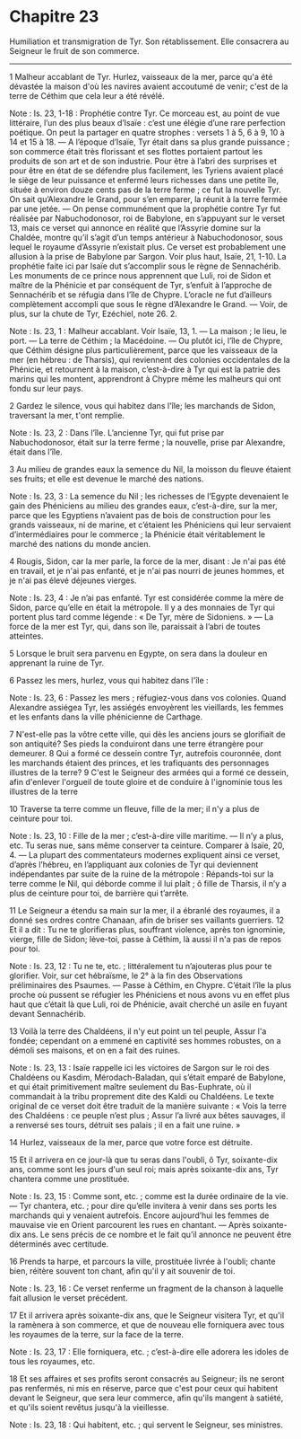 # Chapitre 23

Humiliation et transmigration de Tyr.
Son rétablissement.
Elle consacrera au Seigneur le fruit de son commerce.

***

1 Malheur accablant de Tyr. Hurlez, vaisseaux de la mer, parce qu'a été dévastée la maison d'où les navires avaient accoutumé de venir; c'est de la terre de Céthim que cela leur a été révélé.

<span class="bible-note">Note : </span> Is. 23, 1-18 : Prophétie contre Tyr. Ce morceau est, au point de vue littéraire, l’un des plus beaux d’Isaïe : c’est une élégie d’une rare perfection poétique. On peut la partager en quatre strophes : versets 1 à 5, 6 à 9, 10 à 14 et 15 à 18. ― A l’époque d’Isaïe, Tyr était dans sa plus grande puissance ; son commerce était très florissant et ses flottes portaient partout les produits de son art et de son industrie. Pour être à l’abri des surprises et pour être en état de se défendre plus facilement, les Tyriens avaient placé le siège de leur puissance et enfermé leurs richesses dans une petite île, située à environ douze cents pas de la terre ferme ; ce fut la nouvelle Tyr. On sait qu’Alexandre le Grand, pour s’en emparer, la réunit à la terre fermée par une jetée. ― On pense communément que la prophétie contre Tyr fut réalisée par Nabuchodonosor, roi de Babylone, en s’appuyant sur le verset 13, mais ce verset qui annonce en réalité que l’Assyrie domine sur la Chaldée, montre qu’il s’agit d’un temps
antérieur à Nabuchodonosor, sous lequel le royaume d’Assyrie n’existait plus. Ce verset est probablement une allusion à la prise de Babylone par Sargon. Voir plus haut, Isaïe, 21, 1-10. La prophétie faite ici par Isaïe dut s’accomplir sous le règne de Sennachérib. Les monuments de ce prince nous apprennent que Luli, roi de Sidon et maître de la Phénicie et par conséquent de Tyr, s’enfuit à l’approche de Sennachérib et se réfugia dans l’île de Chypre. L’oracle ne fut d’ailleurs complètement accompli que sous le règne d’Alexandre le Grand. ― Voir, de plus, sur la chute de Tyr, Ezéchiel, note 26. 2.

<span class="bible-note">Note : </span> Is. 23, 1 : Malheur accablant. Voir Isaïe, 13, 1. ― La maison ; le lieu, le port. ― La terre de Céthim ; la Macédoine. ― Ou plutôt ici, l’île de Chypre, que Céthim désigne plus particulièrement, parce que les vaisseaux de la mer (en hébreu : de Tharsis), qui reviennent des colonies occidentales de la Phénicie, et retournent à la maison, c’est-à-dire à Tyr qui est la patrie des marins qui les montent, apprendront à Chypre même les malheurs qui ont fondu sur leur pays.


2 Gardez le silence, vous qui habitez dans l'île; les marchands de Sidon, traversant la mer, t'ont remplie.

<span class="bible-note">Note : </span> Is. 23, 2 : Dans l’île. L’ancienne Tyr, qui fut prise par Nabuchodonosor, était sur la terre ferme ; la nouvelle, prise par Alexandre, était dans l’île.

3 Au milieu de grandes eaux la semence du Nil, la moisson du fleuve étaient ses fruits; et elle est devenue le marché des nations.

<span class="bible-note">Note : </span> Is. 23, 3 : La semence du Nil ; les richesses de l’Egypte devenaient le gain des Phéniciens au milieu des grandes eaux, c’est-à-dire, sur la mer, parce que les Egyptiens n’avaient pas de bois de construction pour les grands vaisseaux, ni de marine, et c’étaient les Phéniciens qui leur servaient d’intermédiaires pour le commerce ; la Phénicie était véritablement le marché des nations du monde ancien.


4 Rougis, Sidon, car la mer parle, la force de la mer, disant : Je n'ai pas été en travail, et je n'ai pas enfanté, et je n'ai pas nourri de jeunes hommes, et je n'ai pas élevé déjeunes vierges.

<span class="bible-note">Note : </span> Is. 23, 4 : Je n’ai pas enfanté. Tyr est considérée comme la mère de Sidon, parce qu’elle en était la métropole. Il y a des monnaies de Tyr qui portent plus tard comme légende : « De Tyr, mère de Sidoniens. » ― La force de la mer est Tyr, qui, dans son île, paraissait à l’abri de toutes atteintes.

5 Lorsque le bruit sera parvenu en Egypte, on sera dans la douleur en apprenant la ruine de Tyr.


6 Passez les mers, hurlez, vous qui habitez dans l'île :

<span class="bible-note">Note : </span> Is. 23, 6 : Passez les mers ; réfugiez-vous dans vos colonies. Quand Alexandre assiégea Tyr, les assiégés envoyèrent les vieillards, les femmes et les enfants dans la ville phénicienne de Carthage.

7 N'est-elle pas la vôtre cette ville, qui dès les anciens jours se glorifiait de son antiquité? Ses pieds la conduiront dans une terre étrangère pour demeurer. 8 Qui a formé ce dessein contre Tyr, autrefois couronnée, dont les marchands étaient des princes, et les trafiquants des personnages illustres de la terre? 9 C'est le Seigneur des armées qui a formé ce dessein, afin d'enlever l'orgueil de toute gloire et de conduire à l'ignominie tous les illustres de la terre


10 Traverse ta terre comme un fleuve, fille de la mer; il n'y a plus de ceinture pour toi.

<span class="bible-note">Note : </span> Is. 23, 10 : Fille de la mer ; c’est-à-dire ville maritime. ― Il n’y a plus, etc. Tu seras nue, sans même conserver ta ceinture. Comparer à Isaïe, 20, 4. ― La plupart des commentateurs modernes expliquent ainsi ce verset, d’après l’hébreu, en l’appliquant aux colonies de Tyr qui deviennent indépendantes par suite de la ruine de la métropole : Répands-toi sur la terre comme le Nil, qui déborde comme il lui plaît ; ô fille de Tharsis, il n’y a plus de ceinture pour toi, de barrière qui t’arrête.

11 Le Seigneur a étendu sa main sur la mer, il a ébranlé des royaumes, il a donné ses ordres contre Chanaan, afin de briser ses vaillants guerriers. 12 Et il a dit : Tu ne te glorifieras plus, souffrant violence, après ton ignominie, vierge, fille de Sidon; lève-toi, passe à Céthim, là aussi il n'a pas de repos pour toi.

<span class="bible-note">Note : </span> Is. 23, 12 : Tu ne te, etc. ; littéralement tu n’ajouteras plus pour te glorifier. Voir, sur cet hébraïsme, le 2° à la fin des Observations préliminaires des Psaumes. ― Passe à Céthim, en Chypre. C’était l’île la plus proche où pussent se réfugier les Phéniciens et nous avons vu en effet plus haut que c’était là que Luli, roi de Phénicie, avait cherché un asile en fuyant devant Sennachérib.

13 Voilà la terre des Chaldéens, il n'y eut point un tel peuple, Assur l'a fondée; cependant on a emmené en captivité ses hommes robustes, on a démoli ses maisons, et on en a fait des ruines.

<span class="bible-note">Note : </span> Is. 23, 13 : Isaïe rappelle ici les victoires de Sargon sur le roi des Chaldéens ou Kasdim, Mérodach-Baladan, qui s’était emparé de Babylone, et qui était primitivement maître seulement du Bas-Euphrate, où il commandait à la tribu proprement dite des Kaldi ou Chaldéens. Le texte original de ce verset doit être traduit de la manière suivante : « Vois la terre des Chaldéens : ce peuple n’est plus ; Assur l’a livré aux bêtes sauvages, il a renversé ses tours, détruit ses palais ; il en a fait une ruine. »


14 Hurlez, vaisseaux de la mer, parce que votre force est détruite.


15 Et il arrivera en ce jour-là que tu seras dans l'oubli, ô Tyr, soixante-dix ans, comme sont les jours d'un seul roi; mais après soixante-dix ans, Tyr chantera comme une prostituée.

<span class="bible-note">Note : </span> Is. 23, 15 : Comme sont, etc. ; comme est la durée ordinaire de la vie. ― Tyr chantera, etc. ; pour dire qu’elle invitera à venir dans ses ports les marchands qui y venaient autrefois. Encore aujourd’hui les femmes de mauvaise vie en Orient parcourent les rues en chantant. ― Après soixante-dix ans. Le sens précis de ce nombre et le fait qu’il annonce ne peuvent être déterminés avec certitude.

16 Prends ta harpe, et parcours la ville, prostituée livrée à l'oubli; chante bien, réitère souvent ton chant, afin qu'il y ait souvenir de toi.

<span class="bible-note">Note : </span> Is. 23, 16 : Ce verset renferme un fragment de la chanson à laquelle fait allusion le verset précédent.


17 Et il arrivera après soixante-dix ans, que le Seigneur visitera Tyr, et qu'il la ramènera à son commerce, et que de nouveau elle forniquera avec tous les royaumes de la terre, sur la face de la terre.

<span class="bible-note">Note : </span> Is. 23, 17 : Elle forniquera, etc. ; c’est-à-dire elle adorera les idoles de tous les royaumes, etc.

18 Et ses affaires et ses profits seront consacrés au Seigneur; ils ne seront pas renfermés, ni mis en réserve, parce que c'est pour ceux qui habitent devant le Seigneur, que sera leur commerce, afin qu'ils mangent à satiété, et qu'ils soient revêtus jusqu'à la vieillesse.

<span class="bible-note">Note : </span> Is. 23, 18 : Qui habitent, etc. ; qui servent le Seigneur, ses ministres.

